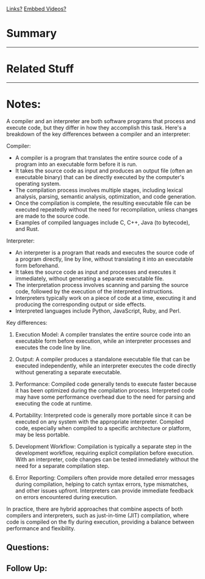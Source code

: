 [Links?](#)
[Embbed Videos?](#)
# Summary

----
# Related Stuff

----
# Notes:
A compiler and an interpreter are both software programs that process and execute code, but they differ in how they accomplish this task. Here's a breakdown of the key differences between a compiler and an interpreter:

Compiler:
- A compiler is a program that translates the entire source code of a program into an executable form before it is run.
- It takes the source code as input and produces an output file (often an executable binary) that can be directly executed by the computer's operating system.
- The compilation process involves multiple stages, including lexical analysis, parsing, semantic analysis, optimization, and code generation.
- Once the compilation is complete, the resulting executable file can be executed repeatedly without the need for recompilation, unless changes are made to the source code.
- Examples of compiled languages include C, C++, Java (to bytecode), and Rust.

Interpreter:
- An interpreter is a program that reads and executes the source code of a program directly, line by line, without translating it into an executable form beforehand.
- It takes the source code as input and processes and executes it immediately, without generating a separate executable file.
- The interpretation process involves scanning and parsing the source code, followed by the execution of the interpreted instructions.
- Interpreters typically work on a piece of code at a time, executing it and producing the corresponding output or side effects.
- Interpreted languages include Python, JavaScript, Ruby, and Perl.

Key differences:
1. Execution Model: A compiler translates the entire source code into an executable form before execution, while an interpreter processes and executes the code line by line.

2. Output: A compiler produces a standalone executable file that can be executed independently, while an interpreter executes the code directly without generating a separate executable.

3. Performance: Compiled code generally tends to execute faster because it has been optimized during the compilation process. Interpreted code may have some performance overhead due to the need for parsing and executing the code at runtime.

4. Portability: Interpreted code is generally more portable since it can be executed on any system with the appropriate interpreter. Compiled code, especially when compiled to a specific architecture or platform, may be less portable.

5. Development Workflow: Compilation is typically a separate step in the development workflow, requiring explicit compilation before execution. With an interpreter, code changes can be tested immediately without the need for a separate compilation step.

6. Error Reporting: Compilers often provide more detailed error messages during compilation, helping to catch syntax errors, type mismatches, and other issues upfront. Interpreters can provide immediate feedback on errors encountered during execution.

In practice, there are hybrid approaches that combine aspects of both compilers and interpreters, such as just-in-time (JIT) compilation, where code is compiled on the fly during execution, providing a balance between performance and flexibility.

## Questions:

## Follow Up:
